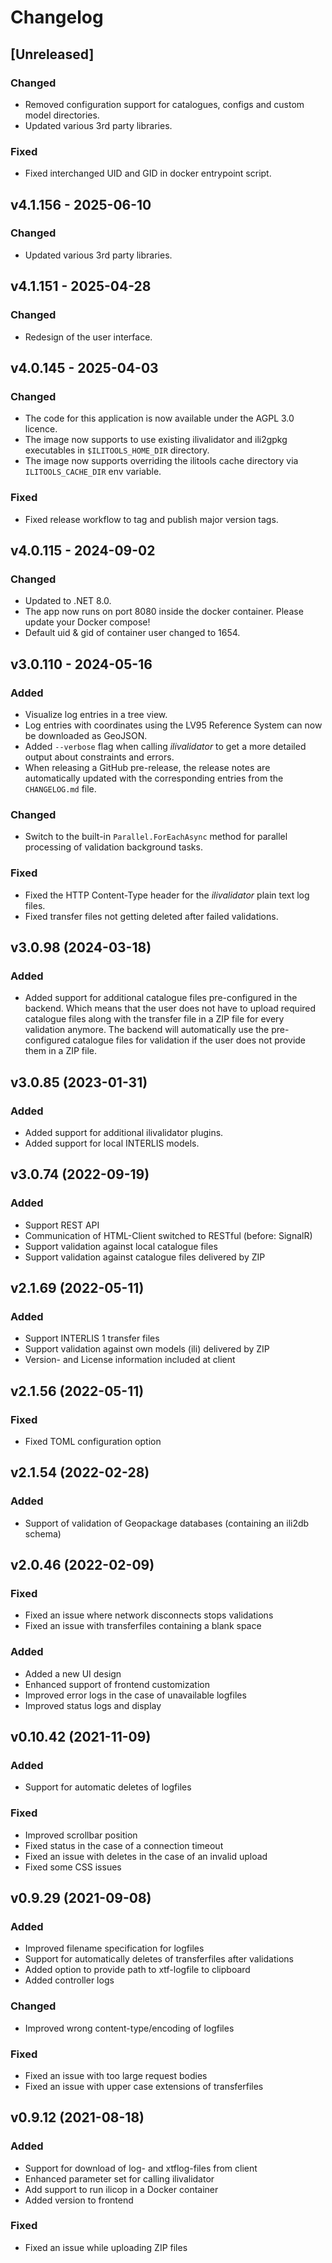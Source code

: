 # Changelog

## [Unreleased]

### Changed

- Removed configuration support for catalogues, configs and custom model directories.
- Updated various 3rd party libraries.

### Fixed

- Fixed interchanged UID and GID in docker entrypoint script.

## v4.1.156 - 2025-06-10

### Changed

- Updated various 3rd party libraries.

## v4.1.151 - 2025-04-28

### Changed

- Redesign of the user interface.

## v4.0.145 - 2025-04-03

### Changed

- The code for this application is now available under the AGPL 3.0 licence.
- The image now supports to use existing ilivalidator and ili2gpkg executables in `$ILITOOLS_HOME_DIR` directory.
- The image now supports overriding the ilitools cache directory via `ILITOOLS_CACHE_DIR` env variable.

### Fixed

- Fixed release workflow to tag and publish major version tags.

## v4.0.115 - 2024-09-02

### Changed

- Updated to .NET 8.0.
- The app now runs on port 8080 inside the docker container. Please update your Docker compose!
- Default uid & gid of container user changed to 1654.

## v3.0.110 - 2024-05-16

### Added

- Visualize log entries in a tree view.
- Log entries with coordinates using the LV95 Reference System can now be downloaded as GeoJSON.
- Added `--verbose` flag when calling _ilivalidator_ to get a more detailed output about constraints and errors.
- When releasing a GitHub pre-release, the release notes are automatically updated with the corresponding entries from the `CHANGELOG.md` file.

### Changed

- Switch to the built-in `Parallel.ForEachAsync` method for parallel processing of validation background tasks.

### Fixed

- Fixed the HTTP Content-Type header for the _ilivalidator_ plain text log files.
- Fixed transfer files not getting deleted after failed validations.

## v3.0.98 (2024-03-18)

### Added

- Added support for additional catalogue files pre-configured in the backend. Which means that the user does not have to upload required catalogue files along with the transfer file in a ZIP file for every validation anymore. The backend will automatically use the pre-configured catalogue files for validation if the user does not provide them in a ZIP file.

## v3.0.85 (2023-01-31)

### Added

- Added support for additional ilivalidator plugins.
- Added support for local INTERLIS models.

## v3.0.74 (2022-09-19)

### Added

- Support REST API
- Communication of HTML-Client switched to RESTful (before: SignalR)
- Support validation against local catalogue files
- Support validation against catalogue files delivered by ZIP

## v2.1.69 (2022-05-11)

### Added

- Support INTERLIS 1 transfer files
- Support validation against own models (ili) delivered by ZIP
- Version- and License information included at client

## v2.1.56 (2022-05-11)

### Fixed

- Fixed TOML configuration option

## v2.1.54 (2022-02-28)

### Added

- Support of validation of Geopackage databases (containing an ili2db schema)

## v2.0.46 (2022-02-09)

### Fixed

- Fixed an issue where network disconnects stops validations
- Fixed an issue with transferfiles containing a blank space

### Added

- Added a new UI design
- Enhanced support of frontend customization
- Improved error logs in the case of unavailable logfiles
- Improved status logs and display

## v0.10.42 (2021-11-09)

### Added

- Support for automatic deletes of logfiles

### Fixed

- Improved scrollbar position
- Fixed status in the case of a connection timeout
- Fixed an issue with deletes in the case of an invalid upload
- Fixed some CSS issues

## v0.9.29 (2021-09-08)

### Added

- Improved filename specification for logfiles
- Support for automatically deletes of transferfiles after validations
- Added option to provide path to xtf-logfile to clipboard
- Added controller logs

### Changed

- Improved wrong content-type/encoding of logfiles

### Fixed

- Fixed an issue with too large request bodies
- Fixed an issue with upper case extensions of transferfiles

## v0.9.12 (2021-08-18)

### Added

- Support for download of log- and xtflog-files from client
- Enhanced parameter set for calling ilivalidator
- Add support to run ilicop in a Docker container
- Added version to frontend

### Fixed

- Fixed an issue while uploading ZIP files
